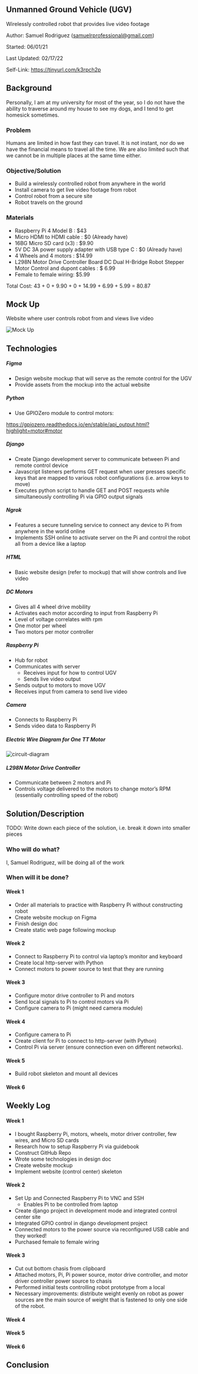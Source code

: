 <h2>  Unmanned Ground Vehicle (UGV)</h2>


<p>Wirelessly controlled robot that provides live video footage
</p>
<p>
Author: Samuel Rodriguez (<a href="mailto:samuelrprofessional@gmail.com">samuelrprofessional@gmail.com</a>)
</p>
<p>
Started: 06/01/21
</p>
<p>
Last Updated: 02/17/22
</p>
<p>
Self-Link: <a href="https://tinyurl.com/k3rpch2p">https://tinyurl.com/k3rpch2p</a>
</p>
<h2>Background</h2>


<p>
Personally, I am at my university for most of the year, so I do not have the ability to traverse around my house to see my dogs, and I tend to get homesick sometimes.
</p>
<h3>Problem</h3>


<p>
Humans are limited in how fast they can travel. It is not instant, nor do we have the financial means to travel all the time. We are also limited such that we cannot be in multiple places at the same time either.
</p>
<h3>Objective/Solution</h3>


<ul>

<li>Build a wirelessly controlled robot from anywhere in the world

<li>Install camera to get live video footage from robot

<li>Control robot from a secure site

<li>Robot travels on the ground
</li>
</ul>
<h3>Materials</h3>


<ul>

<li>Raspberry Pi 4 Model B : $43

<li>Micro HDMI to HDMI cable : $0 (Already have)

<li>16BG Micro SD card (x3) : $9.90

<li>5V DC 3A power supply adapter with USB type C : $0 (Already have)

<li>4 Wheels and 4 motors : $14.99

<li>L298N Motor Drive Controller Board DC Dual H-Bridge Robot Stepper Motor Control and dupont cables : $ 6.99

<li>Female to female wiring: $5.99
</li>
</ul>
<p>
Total Cost: 43 + 0 + 9.90 + 0 + 14.99 + 6.99 + 5.99 = 80.87
</p>
<h2>Mock Up</h2>


<p>
Website where user controls robot from and views live video
</p>
<p>

<img src="/media/remote-robot-control-center.png" alt="Mock Up" title="live-video-feed">

</p>
<h2>Technologies</h2>


<h5>Figma</h5>


<ul>

<li>Design website mockup that will serve as the remote control for the UGV

<li>Provide assets from the mockup into the actual website
</li>
</ul>
<h5>Python</h5>


<ul>

<li>Use GPIOZero module to control motors:
</li>
</ul>
<p>
<a href="https://gpiozero.readthedocs.io/en/stable/api_output.html?highlight=motor#motor">https://gpiozero.readthedocs.io/en/stable/api_output.html?highlight=motor#motor</a>
</p>
<h5>Django</h5>


<ul>

<li>Create Django development server to communicate between Pi and remote control device

<li>Javascript listeners performs GET request when user presses specific keys that are mapped to various robot configurations (i.e. arrow keys to move)

<li>Executes python script to handle GET and POST requests while simultaneously controlling Pi via GPIO output signals
</li>
</ul>
<h5>Ngrok</h5>


<ul>

<li>Features a secure tunneling service to connect any device to Pi from anywhere in the world online

<li>Implements SSH online to activate server on the Pi and control the robot all from a device like a laptop
</li>
</ul>
<h5>HTML</h5>


<ul>

<li>Basic website design (refer to mockup) that will show controls and live video
</li>
</ul>
<h5>DC Motors</h5>


<ul>

<li>Gives all 4 wheel drive mobility

<li>Activates each motor according to input from Raspberry Pi

<li>Level of voltage correlates with rpm

<li>One motor per wheel

<li>Two motors per motor controller
</li>
</ul>
<h5>Raspberry Pi</h5>


<ul>

<li>Hub for robot

<li>Communicates with server 
<ul>
 
<li>Receives input for how to control UGV
 
<li>Sends live video output
</li> 
</ul>

<li>Sends output to motors to move UGV

<li>Receives input from camera to send live video
</li>
</ul>
<h5>Camera</h5>


<ul>

<li>Connects to Raspberry Pi

<li>Sends video data to Raspberry Pi
</li>
</ul>
<h5>Electric Wire Diagram for One TT Motor</h5>

<p>

<img src="media/circuit-diagram.jpg" alt="circuit-diagram" title="wiring">

</p>
<h5>L298N Motor Drive Controller</h5>


<ul>

<li>Communicate between 2 motors and Pi

<li>Controls voltage delivered to the motors to change motor’s RPM (essentially controlling speed of the robot)
</li>
</ul>
<h2>Solution/Description</h2>


<p>
TODO: Write down each piece of the solution, i.e. break it down into smaller pieces
</p>
<h3>Who will do what?</h3>


<p>
I, Samuel Rodriguez, will be doing all of the work
</p>
<h3>When will it be done?</h3>


<h4>Week 1</h4>


<ul>

<li>Order all materials to practice with Raspberry Pi without constructing robot

<li>Create website mockup on Figma

<li>Finish design doc

<li>Create static web page following mockup
</li>
</ul>
<h4>Week 2</h4>


<ul>

<li>Connect to Raspberry Pi to control via laptop’s monitor and keyboard

<li>Create local http-server with Python

<li>Connect motors to power source to test that they are running
</li>
</ul>
<h4>Week 3</h4>


<ul>

<li>Configure motor drive controller to Pi and motors

<li>Send local signals to Pi to control motors via Pi

<li>Configure camera to Pi (might need camera module)
</li>
</ul>
<h4>Week 4</h4>


<ul>

<li>Configure camera to Pi

<li>Create client for Pi to connect to http-server (with Python)

<li>Control Pi via server (ensure connection even on different networks).
</li>
</ul>
<h4>Week 5</h4>


<ul>

<li>Build robot skeleton and mount all devices
</li>
</ul>
<h4>Week 6</h4>


<h2>Weekly Log</h2>


<h4>Week 1</h4>


<ul>

<li>I bought Raspberry Pi, motors, wheels, motor driver controller, few wires, and Micro SD cards

<li>Research how to setup Raspberry Pi via guidebook 

<li>Construct GitHub Repo

<li>Wrote some technologies in design doc

<li>Create website mockup

<li>Implement website (control center) skeleton
</li>
</ul>
<h4>Week 2</h4>


<ul>

<li>Set Up and Connected Raspberry Pi to VNC and SSH 
<ul>
 
<li>Enables Pi to be controlled from laptop
</li> 
</ul>

<li>Create django project in development mode and integrated control center site

<li>Integrated GPIO control in django development project

<li>Connected motors to the power source via reconfigured USB cable and they worked!

<li>Purchased female to female wiring
</li>
</ul>
<h4>Week 3</h4>
<ul>
<li> Cut out bottom chasis from clipboard
<li> Attached motors, Pi, Pi power source, motor drive controller, and motor driver controller
power source to chasis
<li> Performed initial tests controlling robot prototype from a local
<li> Necessary improvements: distribute weight evenly on robot as power sources
are the main source of weight that is fastened to only one side of the robot.
</ul>


<h4>Week 4</h4>


<h4>Week 5</h4>


<h4>Week 6</h4>


<h2>Conclusion</h2>

